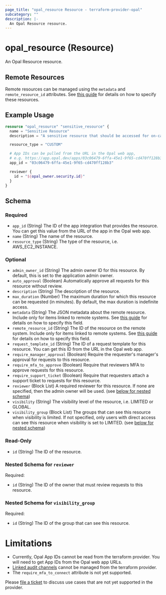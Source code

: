 ```yaml
---
page_title: "opal_resource Resource - terraform-provider-opal"
subcategory: ""
description: |-
  An Opal Resource resource.
---
```


# opal_resource (Resource)

An Opal Resource resource.

## Remote Resources
Remote resources can be managed using the `metadata` and `remote_resource_id` attributes. See [this guide](https://docs.opal.dev/reference/how-opal)
for details on how to specify these resources.

## Example Usage

```terraform
resource "opal_resource" "sensitive_resource" {
  name = "Sensitive Resource"
  description = "A sensitive resource that should be accessed for on-call only."

  resource_type = "CUSTOM"

  # App IDs can be pulled from the URL in the Opal web app,
  # e.g. https://app.opal.dev/apps/03c06479-6ffa-45e1-9f65-cd470ff128b3#overview
  app_id = "03c06479-6ffa-45e1-9f65-cd470ff128b3"

  reviewer {
    id = "${opal_owner.security.id}"
  }
}
```

<!-- schema generated by tfplugindocs -->
## Schema

### Required

- `app_id` (String) The ID of the app integration that provides the resource. You can get this value from the URL of the app in the Opal web app.
- `name` (String) The name of the resource.
- `resource_type` (String) The type of the resource, i.e. AWS_EC2_INSTANCE.

### Optional

- `admin_owner_id` (String) The admin owner ID for this resource. By default, this is set to the application admin owner.
- `auto_approval` (Boolean) Automatically approve all requests for this resource without review.
- `description` (String) The description of the resource.
- `max_duration` (Number) The maximum duration for which this resource can be requested (in minutes). By default, the max duration is indefinite access.
- `metadata` (String) The JSON metadata about the remote resource. Include only for items linked to remote systems. See [this guide](https://docs.opal.dev/reference/how-opal) for details on how to specify this field.
- `remote_resource_id` (String) The ID of the resource on the remote system. Include only for items linked to remote systems. See [this guide](https://docs.opal.dev/reference/how-opal) for details on how to specify this field.
- `request_template_id` (String) The ID of a request template for this resource. You can get this ID from the URL in the Opal web app.
- `require_manager_approval` (Boolean) Require the requester's manager's approval for requests to this resource.
- `require_mfa_to_approve` (Boolean) Require that reviewers MFA to approve requests for this resource.
- `require_support_ticket` (Boolean) Require that requesters attach a support ticket to requests for this resource.
- `reviewer` (Block List) A required reviewer for this resource. If none are specified, then the admin owner will be used. (see [below for nested schema](#nestedblock--reviewer))
- `visibility` (String) The visibility level of the resource, i.e. LIMITED or GLOBAL.
- `visibility_group` (Block List) The groups that can see this resource when visibility is limited. If not specified, only users with direct access can see this resource when visibility is set to LIMITED. (see [below for nested schema](#nestedblock--visibility_group))

### Read-Only

- `id` (String) The ID of the resource.

<a id="nestedblock--reviewer"></a>
### Nested Schema for `reviewer`

Required:

- `id` (String) The ID of the owner that must review requests to this resource.


<a id="nestedblock--visibility_group"></a>
### Nested Schema for `visibility_group`

Required:

- `id` (String) The ID of the group that can see this resource.

# Limitations
- Currently, Opal App IDs cannot be read from the terraform provider. You will need to get App IDs from the Opal web app URLs.
- [Linked audit channels](https://docs.opal.dev/docs/5526194-slack#linked-reviewer-and-audit-channels) cannot be managed from the terraform provider.
- The `require_mfa_to_connect` attribute is not yet supported.

Please [file a ticket](https://github.com/opalsecurity/terraform-provider-opal/issues) to discuss use cases that are not yet supported in the provider.
